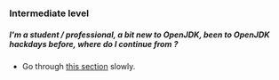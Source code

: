### Intermediate level

##### I'm a student / professional, a bit new to OpenJDK, been to OpenJDK hackdays before, where do I continue from ?

- Go through [this section](intermediate-steps/intermediate_steps.md) slowly.
